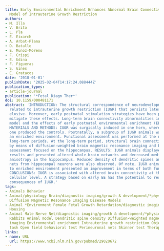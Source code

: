 ```yaml
---
title: Early Environmental Enrichment Enhances Abnormal Brain Connectivity in a Rabbit
  Model of Intrauterine Growth Restriction
authors:
- M. Illa
- V. Brito
- L. Pla
- E. Eixarch
- A. Arbat-Plana
- D. Batalle
- E. Munoz-Moreno
- F. Crispi
- E. Udina
- F. Figueras
- S. Gines
- E. Gratacos
date: '2018-01-01'
publishDate: '2025-02-04T14:17:24.088444Z'
publication_types:
- article-journal
publication: '*Fetal Diagn Ther*'
doi: 10.1159/000481171
abstract: 'INTRODUCTION: The structural correspondence of neurodevelopmental impairments
  related to intrauterine growth restriction (IUGR) that persists later in life remains
  elusive. Moreover, early postnatal stimulation strategies have been proposed to
  mitigate these effects. Long-term brain connectivity abnormalities in an IUGR rabbit
  model and the effects of early postnatal environmental enrichment (EE) were explored.
  MATERIALS AND METHODS: IUGR was surgically induced in one horn, whereas the contralateral
  one produced the controls. Postnatally, a subgroup of IUGR animals was housed in
  an enriched environment. Functional assessment was performed at the neonatal and
  long-term periods. At the long-term period, structural brain connectivity was evaluated
  by means of diffusion-weighted brain magnetic resonance imaging and by histological
  assessment focused on the hippocampus. RESULTS: IUGR animals displayed poorer functional
  results and presented altered whole-brain networks and decreased median fractional
  anisotropy in the hippocampus. Reduced density of dendritic spines and perineuronal
  nets from hippocampal neurons were also observed. Of note, IUGR animals exposed
  to enriched environment presented an improvement in terms of both function and structure.
  CONCLUSIONS: IUGR is associated with altered brain connectivity at the global and
  cellular level. A strategy based on early EE has the potential to restore the neurodevelopmental
  consequences of IUGR.'
tags:
- Animals Behavior
- Animal/physiology Brain/diagnostic imaging/growth & development/*physiopathology
  Diffusion Magnetic Resonance Imaging Disease Models
- Animal *Environment Female Fetal Growth Retardation/diagnostic imaging/*physiopathology
  Housing
- Animal Male Nerve Net/diagnostic imaging/growth & development/*physiopathology Pregnancy
  Rabbits Animal model Dendritic spine density Diffusion-weighted magnetic resonance
  imaging Environmental enrichment Intrauterine growth restriction Object recognition
  task Open field behavioral test Perineuronal nets Skinner test Therapy
links:
- name: URL
  url: https://www.ncbi.nlm.nih.gov/pubmed/29020672
---
```

